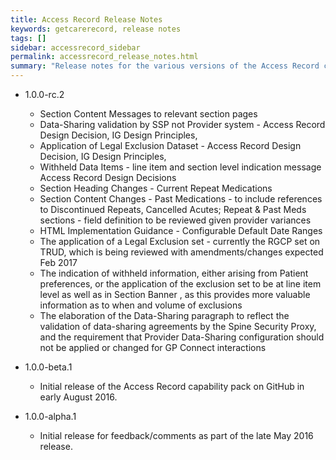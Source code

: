 ```yaml
---
title: Access Record Release Notes
keywords: getcarerecord, release notes
tags: []
sidebar: accessrecord_sidebar
permalink: accessrecord_release_notes.html
summary: "Release notes for the various versions of the Access Record capability."
---
```

- 1.0.0-rc.2
  - Section Content Messages to relevant section pages
  - Data-Sharing validation by SSP not Provider system - Access Record Design Decision, IG Design Principles,
  - Application of Legal Exclusion Dataset - Access Record Design Decision, IG Design Principles,
  - Withheld Data Items - line item and section level indication message Access Record Design Decisions
  - Section Heading Changes - Current Repeat Medications
  - Section Content Changes - Past Medications - to include references to Discontinued Repeats, Cancelled Acutes; Repeat & Past Meds sections - field definition to be reviewed given provider variances
  - HTML Implementation Guidance - Configurable Default Date Ranges
  - The application of a Legal Exclusion set - currently the RGCP set on TRUD, which is being reviewed with amendments/changes expected Feb 2017
  - The indication of withheld information, either arising from Patient preferences, or the application of the exclusion set to be at line item level as well as in Section Banner , as this provides more valuable information as to when and volume of exclusions
  - The elaboration of the Data-Sharing paragraph to reflect the validation of data-sharing agreements by the Spine Security Proxy, and the requirement that Provider Data-Sharing configuration should not be applied or changed for GP Connect interactions

- 1.0.0-beta.1
  - Initial release of the Access Record capability pack on GitHub in early August 2016.
- 1.0.0-alpha.1
  - Initial release for feedback/comments as part of the late May 2016 release. 